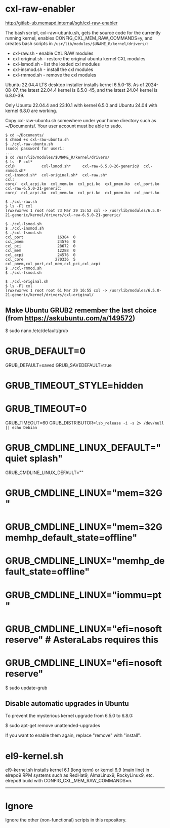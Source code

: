 # cxl-raw-enabler

http://gitlab-ub.memapd.internal/sgh/cxl-raw-enabler

The bash script, cxl-raw-ubuntu.sh, gets the source code for 
the currently running kernel, enables CONFIG_CXL_MEM_RAW_COMMANDS=y, 
and creates bash scripts in 
`/usr/lib/modules/$UNAME_R/kernel/drivers/`:

- cxl-raw.sh - enable CXL RAW modules
- cxl-original.sh - restore the original ubuntu kernel CXL modules
- cxl-lsmod.sh - list the loaded cxl modules
- cxl-insmod.sh - install the cxl modules
- cxl-rmmod.sh - remove the cxl modules

Ubuntu 22.04.4 LTS desktop installer installs kernel 6.5.0-18.
As of 2024-08-07, the latest 22.04.4 kernel is 6.5.0-45, 
and the latest 24.04 kernel is 6.8.0-39.

Only Ubuntu 22.04.4 and 23.10.1 with kernel 6.5.0 and Ubuntu 24.04 with
kernel 6.8.0 are working.

Copy cxl-raw-ubuntu.sh somewhere under your home directory 
such as ~/Documents/.
Your user account must be able to sudo.

```
$ cd ~/Documents/
$ chmod +x cxl-raw-ubuntu.sh
$ ./cxl-raw-ubuntu.sh
[sudo] password for user1:
...
$ cd /usr/lib/modules/$UNAME_R/kernel/drivers/
$ ls -F cxl*
cxl@            cxl-lsmod.sh*     cxl-raw-6.5.0-26-generic@  cxl-rmmod.sh*
cxl-insmod.sh*  cxl-original.sh*  cxl-raw.sh*
cxl:
core/  cxl_acpi.ko  cxl_mem.ko  cxl_pci.ko  cxl_pmem.ko  cxl_port.ko
cxl-raw-6.5.0-21-generic:
core/  cxl_acpi.ko  cxl_mem.ko  cxl_pci.ko  cxl_pmem.ko  cxl_port.ko

$ ./cxl-raw.sh
$ ls -Fl cxl
lrwxrwxrwx 1 root root 73 Mar 29 15:52 cxl -> /usr/lib/modules/6.5.0-21-generic/kernel/drivers/cxl-raw-6.5.0-21-generic/

$ ./cxl-lsmod.sh
$ ./cxl-insmod.sh
$ ./cxl-lsmod.sh
cxl_port               16384  0
cxl_pmem               24576  0
cxl_pci                28672  0
cxl_mem                12288  0
cxl_acpi               24576  0
cxl_core              270336  5 cxl_pmem,cxl_port,cxl_mem,cxl_pci,cxl_acpi
$ ./cxl-rmmod.sh
$ ./cxl-lsmod.sh

$ ./cxl-original.sh
$ ls -Fl cxl
lrwxrwxrwx 1 root root 61 Mar 29 16:55 cxl -> /usr/lib/modules/6.5.0-21-generic/kernel/drivers/cxl-original/

```

## Make Ubuntu GRUB2 remember the last choice (from https://askubuntu.com/a/149572)

$ sudo nano /etc/default/grub
# GRUB_DEFAULT=0
GRUB_DEFAULT=saved
GRUB_SAVEDEFAULT=true
# GRUB_TIMEOUT_STYLE=hidden
# GRUB_TIMEOUT=0
GRUB_TIMEOUT=60
GRUB_DISTRIBUTOR=`lsb_release -i -s 2> /dev/null || echo Debian`
# GRUB_CMDLINE_LINUX_DEFAULT="quiet splash"
GRUB_CMDLINE_LINUX_DEFAULT=""
# GRUB_CMDLINE_LINUX="mem=32G"
# GRUB_CMDLINE_LINUX="mem=32G memhp_default_state=offline"
# GRUB_CMDLINE_LINUX="memhp_default_state=offline"
# GRUB_CMDLINE_LINUX="iommu=pt"
# GRUB_CMDLINE_LINUX="efi=nosoftreserve" # AsteraLabs requires this
# GRUB_CMDLINE_LINUX="efi=nosoftreserve"

$ sudo update-grub


## Disable automatic upgrades in Ubuntu

To prevent the mysterious kernel upgrade from 6.5.0 to 6.8.0:

$ sudo apt-get remove unattended-upgrades

If you want to enable them again, replace "remove" with "install".


# el9-kernel.sh

el9-kernel.sh installs kernel 6.1 (long term) or kernel 6.9 (main line)
in elrepo9 RPM systems such as RedHat9, AlmaLinux9, RockyLinux9, etc.
elrepo9 build with CONFIG_CXL_MEM_RAW_COMMANDS=n.

---
# Ignore 
Ignore the other (non-functional) scripts in this repository.
